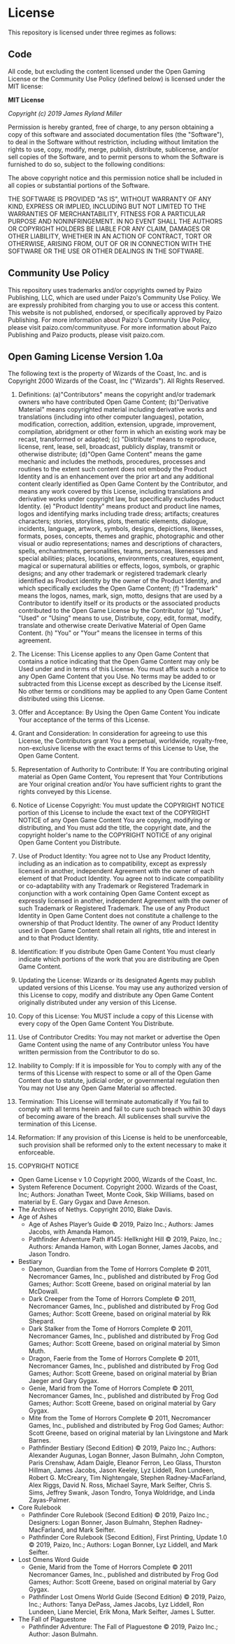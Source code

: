 # License

This repository is licensed under three regimes as follows: 

## Code

All code, but excluding the content licensed under the Open Gaming License or
the Community Use Policy (defined below) is licensed under the MIT license:

**MIT License**

*Copyright (c) 2019 James Ryland Miller*

Permission is hereby granted, free of charge, to any person obtaining a copy of
this software and associated documentation files (the "Software"), to deal in
the Software without restriction, including without limitation the rights to
use, copy, modify, merge, publish, distribute, sublicense, and/or sell copies of
the Software, and to permit persons to whom the Software is furnished to do so,
subject to the following conditions:

The above copyright notice and this permission notice shall be included in all
copies or substantial portions of the Software.

THE SOFTWARE IS PROVIDED "AS IS", WITHOUT WARRANTY OF ANY KIND, EXPRESS OR
IMPLIED, INCLUDING BUT NOT LIMITED TO THE WARRANTIES OF MERCHANTABILITY, FITNESS
FOR A PARTICULAR PURPOSE AND NONINFRINGEMENT. IN NO EVENT SHALL THE AUTHORS OR
COPYRIGHT HOLDERS BE LIABLE FOR ANY CLAIM, DAMAGES OR OTHER LIABILITY, WHETHER
IN AN ACTION OF CONTRACT, TORT OR OTHERWISE, ARISING FROM, OUT OF OR IN
CONNECTION WITH THE SOFTWARE OR THE USE OR OTHER DEALINGS IN THE SOFTWARE.

## Community Use Policy

This repository uses trademarks and/or copyrights owned by Paizo Publishing, LLC,
which are used under Paizo's Community Use Policy. We are expressly prohibited
from charging you to use or access this content. This website is not published,
endorsed, or specifically approved by Paizo Publishing. For more information
about Paizo's Community Use Policy, please visit paizo.com/communityuse. For
more information about Paizo Publishing and Paizo products, please visit
paizo.com.

## Open Gaming License Version 1.0a

The following text is the property of Wizards of the Coast, Inc. and is Copyright 2000 Wizards of the Coast, Inc ("Wizards"). All Rights Reserved.

1. Definitions: (a)"Contributors" means the copyright and/or trademark owners
   who have contributed Open Game Content; (b)"Derivative Material" means
   copyrighted material including derivative works and translations (including
   into other computer languages), potation, modification, correction, addition,
   extension, upgrade, improvement, compilation, abridgment or other form in
   which an existing work may be recast, transformed or adapted; (c)
   "Distribute" means to reproduce, license, rent, lease, sell, broadcast,
   publicly display, transmit or otherwise distribute; (d)"Open Game Content"
   means the game mechanic and includes the methods, procedures, processes and
   routines to the extent such content does not embody the Product Identity and
   is an enhancement over the prior art and any additional content clearly
   identified as Open Game Content by the Contributor, and means any work
   covered by this License, including translations and derivative works under
   copyright law, but specifically excludes Product Identity. (e) "Product
   Identity" means product and product line names, logos and identifying marks
   including trade dress; artifacts; creatures characters; stories, storylines,
   plots, thematic elements, dialogue, incidents, language, artwork, symbols,
   designs, depictions, likenesses, formats, poses, concepts, themes and
   graphic, photographic and other visual or audio representations; names and
   descriptions of characters, spells, enchantments, personalities, teams,
   personas, likenesses and special abilities; places, locations, environments,
   creatures, equipment, magical or supernatural abilities or effects, logos,
   symbols, or graphic designs; and any other trademark or registered trademark
   clearly identified as Product identity by the owner of the Product Identity,
   and which specifically excludes the Open Game Content; (f) "Trademark" means
   the logos, names, mark, sign, motto, designs that are used by a Contributor
   to identify itself or its products or the associated products contributed to
   the Open Game License by the Contributor (g) "Use", "Used" or "Using" means
   to use, Distribute, copy, edit, format, modify, translate and otherwise
   create Derivative Material of Open Game Content. (h) "You" or "Your" means
   the licensee in terms of this agreement.

2. The License: This License applies to any Open Game Content that contains a
   notice indicating that the Open Game Content may only be Used under and in
   terms of this License. You must affix such a notice to any Open Game Content
   that you Use. No terms may be added to or subtracted from this License except
   as described by the License itself. No other terms or conditions may be
   applied to any Open Game Content distributed using this License.

3. Offer and Acceptance: By Using the Open Game Content You indicate Your
   acceptance of the terms of this License.

4. Grant and Consideration: In consideration for agreeing to use this License,
   the Contributors grant You a perpetual, worldwide, royalty-free,
   non-exclusive license with the exact terms of this License to Use, the Open
   Game Content.

5. Representation of Authority to Contribute: If You are contributing original
   material as Open Game Content, You represent that Your Contributions are Your
   original creation and/or You have sufficient rights to grant the rights
   conveyed by this License.

6. Notice of License Copyright: You must update the COPYRIGHT NOTICE portion of
   this License to include the exact text of the COPYRIGHT NOTICE of any Open
   Game Content You are copying, modifying or distributing, and You must add the
   title, the copyright date, and the copyright holder's name to the COPYRIGHT
   NOTICE of any original Open Game Content you Distribute.

7. Use of Product Identity: You agree not to Use any Product Identity, including
   as an indication as to compatibility, except as expressly licensed in
   another, independent Agreement with the owner of each element of that Product
   Identity. You agree not to indicate compatibility or co-adaptability with any
   Trademark or Registered Trademark in conjunction with a work containing Open
   Game Content except as expressly licensed in another, independent Agreement
   with the owner of such Trademark or Registered Trademark. The use of any
   Product Identity in Open Game Content does not constitute a challenge to the
   ownership of that Product Identity. The owner of any Product Identity used in
   Open Game Content shall retain all rights, title and interest in and to that
   Product Identity.

8. Identification: If you distribute Open Game Content You must clearly indicate
   which portions of the work that you are distributing are Open Game Content.

9. Updating the License: Wizards or its designated Agents may publish updated
   versions of this License. You may use any authorized version of this License
   to copy, modify and distribute any Open Game Content originally distributed
   under any version of this License.

10. Copy of this License: You MUST include a copy of this License with every
    copy of the Open Game Content You Distribute.

11. Use of Contributor Credits: You may not market or advertise the Open Game
    Content using the name of any Contributor unless You have written permission
    from the Contributor to do so.

12. Inability to Comply: If it is impossible for You to comply with any of the
    terms of this License with respect to some or all of the Open Game Content
    due to statute, judicial order, or governmental regulation then You may not
    Use any Open Game Material so affected.

13. Termination: This License will terminate automatically if You fail to comply
    with all terms herein and fail to cure such breach within 30 days of
    becoming aware of the breach. All sublicenses shall survive the termination
    of this License.

14. Reformation: If any provision of this License is held to be unenforceable,
    such provision shall be reformed only to the extent necessary to make it
    enforceable.

15. COPYRIGHT NOTICE
  - Open Game License v 1.0 Copyright 2000, Wizards of the Coast, Inc.
  - System Reference Document. Copyright 2000. Wizards of the Coast, Inc;
    Authors: Jonathan Tweet, Monte Cook, Skip Williams, based on material by E.
    Gary Gygax and Dave Arneson.
  - The Archives of Nethys. Copyright 2010, Blake Davis.
  - Age of Ashes
    - Age of Ashes Player’s Guide © 2019, Paizo Inc.; Authors: James Jacobs, with Amanda Hamon.
    - Pathfinder Adventure Path #145: Hellknight Hill © 2019, Paizo, Inc.;
      Authors: Amanda Hamon, with Logan Bonner, James Jacobs, and Jason Tondro.
  - Bestiary
    - Daemon, Guardian from the Tome of Horrors Complete © 2011, Necromancer
      Games, Inc., published and distributed by Frog God Games; Author: Scott
      Greene, based on original material by Ian McDowall.
    - Dark Creeper from the Tome of Horrors Complete © 2011, Necromancer Games,
      Inc., published and distributed by Frog God Games; Author: Scott Greene,
      based on original material by Rik Shepard.
    - Dark Stalker from the Tome of Horrors Complete © 2011, Necromancer Games,
      Inc., published and distributed by Frog God Games; Author: Scott Greene,
      based on original material by Simon Muth.
    - Dragon, Faerie from the Tome of Horrors Complete © 2011, Necromancer
      Games, Inc., published and distributed by Frog God Games; Author: Scott
      Greene, based on original material by Brian Jaeger and Gary Gygax.
    - Genie, Marid from the Tome of Horrors Complete © 2011, Necromancer Games,
      Inc., published and distributed by Frog God Games; Author: Scott Greene,
      based on original material by Gary Gygax.
    - Mite from the Tome of Horrors Complete © 2011, Necromancer Games, Inc.,
      published and distributed by Frog God Games; Author: Scott Greene, based
      on original material by Ian Livingstone and Mark Barnes.
    - Pathfinder Bestiary (Second Edition) © 2019, Paizo Inc.; Authors:
      Alexander Augunas, Logan Bonner, Jason Bulmahn, John Compton, Paris
      Crenshaw, Adam Daigle, Eleanor Ferron, Leo Glass, Thurston Hillman, James
      Jacobs, Jason Keeley, Lyz Liddell, Ron Lundeen, Robert G. McCreary, Tim
      Nightengale, Stephen Radney-MacFarland, Alex Riggs, David N. Ross, Michael
      Sayre, Mark Seifter, Chris S. Sims, Jeffrey Swank, Jason Tondro, Tonya
      Woldridge, and Linda Zayas-Palmer.
  - Core Rulebook 
    - Pathfinder Core Rulebook (Second Edition) © 2019, Paizo Inc.; Designers:
      Logan Bonner, Jason Bulmahn, Stephen Radney-MacFarland, and Mark Seifter.
    - Pathfinder Core Rulebook (Second Edition), First Printing, Update 1.0 ©
      2019, Paizo, Inc.; Authors: Logan Bonner, Lyz Liddell, and Mark Seifter.
  - Lost Omens Word Guide
    - Genie, Marid from the Tome of Horrors Complete © 2011 Necromancer Games,
      Inc., published and distributed by Frog God Games; Author: Scott Greene,
      based on original material by Gary Gygax.
    - Pathfinder Lost Omens World Guide (Second Edition) © 2019, Paizo, Inc.;
      Authors: Tanya DePass, James Jacobs, Lyz Liddell, Ron Lundeen, Liane
      Merciel, Erik Mona, Mark Seifter, James L Sutter.
  - The Fall of Plaguestone 
    - Pathfinder Adventure: The Fall of Plaguestone © 2019, Paizo Inc.; Author:
      Jason Bulmahn.

